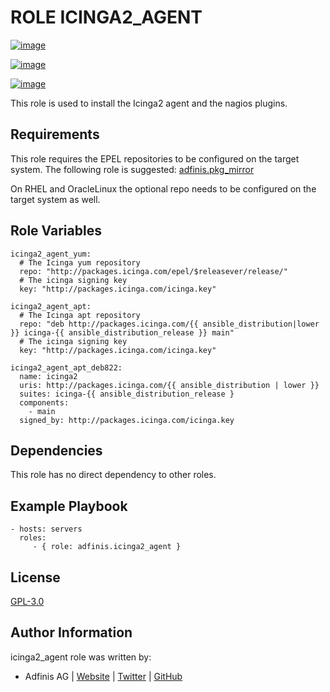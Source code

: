 ROLE ICINGA2\_AGENT
===================

[![image](https://img.shields.io/github/license/adfinis/ansible-role-icinga2_agent.svg?style=flat-square)](https://github.com/adfinis/ansible-role-icinga2_agent/blob/master/LICENSE)

[![image](https://img.shields.io/github/actions/workflow/status/adfinis/ansible-role-icinga2_agent/ansible-ci.yml?style=flat-square)](https://github.com/adfinis/ansible-role-icinga2_agent/actions)

[![image](https://img.shields.io/badge/galaxy-adfinis.icinga2_agent-660198.svg?style=flat-square)](https://galaxy.ansible.com/adfinis/icinga2_agent)

This role is used to install the Icinga2 agent and the nagios plugins.

Requirements
------------

This role requires the EPEL repositories to be configured on the target
system. The following role is suggested:
[adfinis.pkg\_mirror](https://galaxy.ansible.com/adfinis/pkg_mirror)

On RHEL and OracleLinux the optional repo needs to be configured on the target system as well.

Role Variables
--------------

``` {.sourceCode .yaml}
icinga2_agent_yum:
  # The Icinga yum repository
  repo: "http://packages.icinga.com/epel/$releasever/release/"
  # The icinga signing key
  key: "http://packages.icinga.com/icinga.key"

icinga2_agent_apt:
  # The Icinga apt repository
  repo: "deb http://packages.icinga.com/{{ ansible_distribution|lower }} icinga-{{ ansible_distribution_release }} main"
  # The icinga signing key
  key: "http://packages.icinga.com/icinga.key"

icinga2_agent_apt_deb822:
  name: icinga2
  uris: http://packages.icinga.com/{{ ansible_distribution | lower }}
  suites: icinga-{{ ansible_distribution_release }
  components:
    - main
  signed_by: http://packages.icinga.com/icinga.key
```

Dependencies
------------

This role has no direct dependency to other roles.

Example Playbook
----------------

``` {.sourceCode .yaml}
- hosts: servers
  roles:
     - { role: adfinis.icinga2_agent }
```

License
-------

[GPL-3.0](https://github.com/adfinis/ansible-role-icinga2_agent/blob/master/LICENSE)

Author Information
------------------

icinga2\_agent role was written by:

-   Adfinis AG \| [Website](https://www.adfinis.com/) \|
    [Twitter](https://twitter.com/adfinis) \|
    [GitHub](https://github.com/adfinis)
